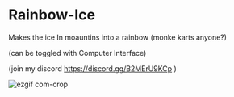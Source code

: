 # Rainbow-Ice
Makes the ice In moauntins into a rainbow (monke karts anyone?)

(can be toggled with Computer Interface)

(join my discord https://discord.gg/B2MErU9KCp )


![ezgif com-crop](https://user-images.githubusercontent.com/82724623/202665060-5454134d-e3bc-48a7-bd27-d2db4f1b201e.gif)
